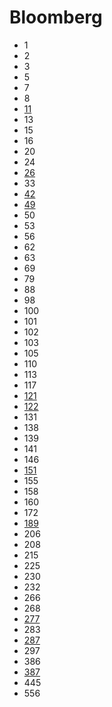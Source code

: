 # Bloomberg

- 1
- 2
- 3
- 5
- 7
- 8
- [11](../solutions/11.md)
- 13
- 15
- 16
- 20
- 24
- [26](../solutions/26.md)
- 33
- [42](../solutions/42.md)
- [49](../solutions/49.md)
- 50
- 53
- 56
- 62
- 63
- 69
- 79
- 88
- 98
- 100
- 101
- 102
- 103
- 105
- 110
- 113
- 117
- [121](../solutions/121.md)
- [122](../solutions/122.md)
- 131
- 138
- 139
- 141
- 146
- [151](../solutions/151.md)
- 155
- 158
- 160
- 172
- [189](../solutions/189.md)
- 206
- 208
- 215
- 225
- 230
- 232
- 266
- 268
- [277](../solutions/277.md)
- 283
- [287](../solutions/287.md)
- 297
- 386
- [387](../solutions/387.md)
- 445
- 556